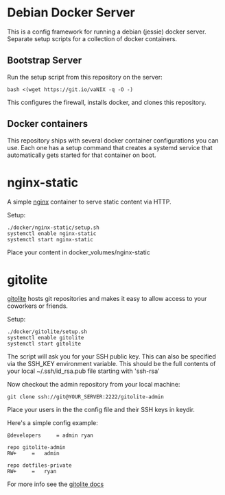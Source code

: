 Debian Docker Server
====================

This is a config framework for running a debian (jessie) docker
server. Separate setup scripts for a collection of docker containers.

Bootstrap Server
----------------

Run the setup script from this repository on the server:

    bash <(wget https://git.io/vaNIX -q -O -)
	
This configures the firewall, installs docker, and clones this
repository.

Docker containers
-----------------

This repository ships with several docker container configurations you
can use. Each one has a setup command that creates a systemd service
that automatically gets started for that container on boot.

# nginx-static

A simple [nginx](https://www.nginx.com/) container to serve static content via HTTP.

Setup:

    ./docker/nginx-static/setup.sh
	systemctl enable nginx-static
	systemctl start nginx-static

Place your content in docker_volumes/nginx-static

# gitolite

[gitolite](http://gitolite.com/gitolite/) hosts git repositories and makes it easy to allow access to
your coworkers or friends.

Setup:

    ./docker/gitolite/setup.sh
	systemctl enable gitolite
	systemctl start gitolite

The script will ask you for your SSH public key. This can also be
specified via the SSH\_KEY environment variable. This should be the
full contents of your local ~/.ssh/id_rsa.pub file starting with
'ssh-rsa'

Now checkout the admin repository from your local machine:

    git clone ssh://git@YOUR_SERVER:2222/gitolite-admin
	
Place your users in the the config file and their SSH keys in keydir.

Here's a simple config example:

    @developers     = admin ryan

    repo gitolite-admin
    RW+     =   admin

    repo dotfiles-private
    RW+     =   ryan

For more info see the [gitolite docs](http://gitolite.com/gitolite/gitolite.html)
